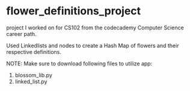 # flower_definitions_project

project I worked on for CS102 from the codecademy Computer Science career path.

Used Linkedlists and nodes to create a Hash Map of flowers and their respective definitions.

 NOTE:
 Make sure to download following files to utilize app:
 
 1) blossom_lib.py
 2) linked_list.py

